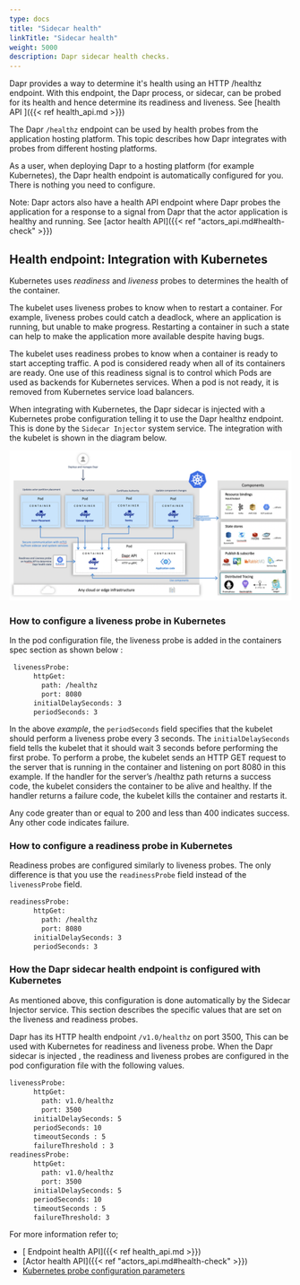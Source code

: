 ```yaml
---
type: docs
title: "Sidecar health"
linkTitle: "Sidecar health"
weight: 5000
description: Dapr sidecar health checks.
---
```


Dapr provides a way to determine it's health using an HTTP /healthz endpoint.
With this endpoint, the Dapr process, or sidecar, can be probed for its health and hence determine its readiness and liveness. See [health API ]({{< ref health_api.md >}})

The Dapr `/healthz` endpoint can be used by health probes from the application hosting platform. This topic describes how Dapr integrates with probes from different hosting platforms.

As a user, when deploying Dapr to a hosting platform (for example Kubernetes), the Dapr health endpoint is automatically configured for you. There is nothing you need to configure.

Note: Dapr actors also have a health API endpoint where Dapr probes the application for a response to a signal from Dapr that the actor application is healthy and running. See [actor health API]({{< ref "actors_api.md#health-check" >}})

## Health endpoint: Integration with Kubernetes

Kubernetes uses *readiness* and *liveness* probes to determines the health of the container.

The kubelet uses liveness probes to know when to restart a container.
For example, liveness probes could catch a deadlock, where an application is running, but unable to make progress. Restarting a container in such a state can help to make the application more available despite having bugs.

The kubelet uses readiness probes to know when a container is ready to start accepting traffic. A pod is considered ready when all of its containers are ready. One use of this readiness signal is to control which Pods are used as backends for Kubernetes services. When a pod is not ready, it is removed from Kubernetes service load balancers.

When integrating with Kubernetes, the Dapr sidecar is injected with a Kubernetes probe configuration telling it to use the Dapr healthz endpoint. This is done by the `Sidecar Injector` system service. The integration with the kubelet  is shown in the diagram below.

<img src="/images/security-mTLS-dapr-system-services.png" width=600>

### How to configure a liveness probe in Kubernetes

In the pod configuration file, the liveness probe is added in the containers spec section as shown below :

```
 livenessProbe:
      httpGet:
        path: /healthz
        port: 8080
      initialDelaySeconds: 3
      periodSeconds: 3
```

In the above *example*, the `periodSeconds` field specifies that the kubelet should perform a liveness probe every 3 seconds. The `initialDelaySeconds` field tells the kubelet that it should wait 3 seconds before performing the first probe. To perform a probe, the kubelet sends an HTTP GET request to the server that is running in the container and listening on port 8080 in this example. If the handler for the server’s /healthz path returns a success code, the kubelet considers the container to be alive and healthy. If the handler returns a failure code, the kubelet kills the container and restarts it.

Any code greater than or equal to 200 and less than 400 indicates success. Any other code indicates failure.

### How to configure a readiness probe in Kubernetes

Readiness probes are configured similarly to liveness probes. The only difference is that you use the `readinessProbe` field instead of the `livenessProbe` field.

```
readinessProbe:
      httpGet:
        path: /healthz
        port: 8080
      initialDelaySeconds: 3
      periodSeconds: 3
```

### How the Dapr sidecar health endpoint is configured with Kubernetes
As mentioned above, this configuration is done automatically by the Sidecar Injector service. This section describes the specific values that are set on the liveness and readiness probes.

Dapr has its HTTP health endpoint `/v1.0/healthz` on port 3500, This can be used with Kubernetes for readiness and liveness probe. When the Dapr sidecar is injected , the readiness and liveness probes are configured in the pod configuration file with the following values.

```
livenessProbe:
      httpGet:
        path: v1.0/healthz
        port: 3500
      initialDelaySeconds: 5
      periodSeconds: 10
      timeoutSeconds : 5
      failureThreshold : 3
readinessProbe:
      httpGet:
        path: v1.0/healthz
        port: 3500
      initialDelaySeconds: 5
      periodSeconds: 10
      timeoutSeconds : 5
      failureThreshold: 3
```

For more information refer to;

- [ Endpoint health API]({{< ref health_api.md >}})
- [Actor health API]({{< ref "actors_api.md#health-check" >}})
- [Kubernetes probe configuration parameters](https://kubernetes.io/docs/tasks/configure-pod-container/configure-liveness-readiness-startup-probes/)
